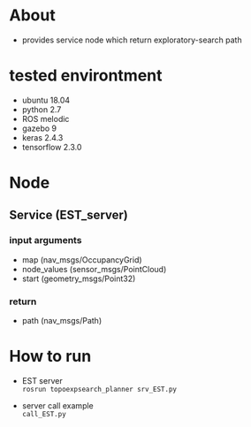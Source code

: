 
# About
- provides service node which return exploratory-search path 

# tested environtment
- ubuntu 18.04
- python 2.7
- ROS melodic
- gazebo 9
- keras 2.4.3
- tensorflow 2.3.0

# Node
## Service (EST_server)
### input arguments
- map (nav_msgs/OccupancyGrid)
- node_values (sensor_msgs/PointCloud)
- start (geometry_msgs/Point32)

### return
- path (nav_msgs/Path)

# How to run
- EST server \
``` rosrun topoexpsearch_planner srv_EST.py ```

- server call example \
``` call_EST.py ```
